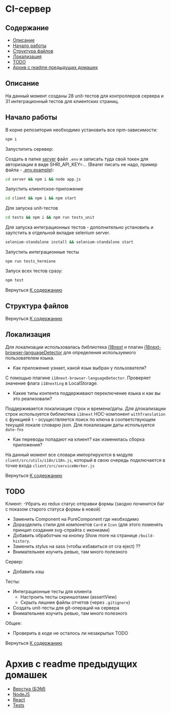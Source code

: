 # CI-сервер

## Содержание <a name="content_table"></a>

- [Описание](#about)
- [Начало работы](#getting_started)
- [Структура файлов](#file_tree)
- [Локализация](#i18n)
- [TODO](#todo)
- [Архив с readme предыдущих домашек](#archive)

## Описание <a name="about"></a>

На данный момент созданы 28 unit-тестов для контроллеров сервера и 31 интеграционный тестов для клиентских страниц.


## Начало работы <a name="getting_started"></a>

В корне репозитория необходимо установить все npm-зависимости:
```bash
npm i
``` 

Запуститить серевер:

Создать в папке [server](server) файл `.env` и записать туда свой токен для авторизации в виде SHRI_API_KEY=... (Bearer писать не надо, пример файла - [.env.example](server/.env.example)):

```bash
cd server && npm i && node app.js
```
Запустить клиентское-приложение
```bash
cd client && npm i && npm start
```

Для запуска unit-тестов
```bash
cd tests && npm i && npm run tests_unit
```
Для запуска интеграционных тестов - дополнительно установить и заупстить в отдельной вкладке selenium server.
```bash
selenium-standalone install && selenium-standalone start
```
Запустить интеграционные тесты
```
npm run tests_hermione
```
Запуск всех тестов сразу:
```bash
npm test
``` 

Вернуться [К содержанию](#content_table)

## Структура файлов <a name="file_tree"></a>

Вернуться [К содержанию](#content_table)

## Локализация <a name="i18n"></a>

Для локализации использовалась библиотека [i18next](https://www.i18next.com/) и плагин [i18next-browser-languageDetector](https://github.com/i18next/i18next-browser-languageDetector) для определения используемого пользователем языка.

- Как приложение узнает, какой язык выбран у пользователя?

С помощью плагине `i18next-browser-languageDetector`. Проверяет значение флага `i18nextLng` в LocalStorage.

- Какие типы контента поддерживают переключение языка и как вы это реализовали?

Поддерживается локализация строк и времени/даты. Для длокализации строк используется библиотека `i18next` HOC-компонент `withTranslation` с функцией `t` - осуществляется поиск по ключа в соответствующем текущей локале словарю json. Для локализации даты используется `date-fns` 

- Как переводы попадают на клиент? как изменилась сборка приложения?

На данный момент все словари импортируются в модуле `client/src/utils/i18n/i18n.js`, который в свою очередь подключается в точке входа `client/src/serviceWorker.js`

Вернуться [К содержанию](#content_table)

## TODO <a name="todo"></a>


Клиент:
-Убрать из redux статус отправки формы (заодно починится баг с показом старого статуса формы в новой)
- Заменить Component на PureComponent где необходимо
- Доразделить стили для компонетов `Card` и `Icon` (для этого поменять принцип создания svg-спрайта с иконками)
- Добавить обработчик на кнопку Show more на странице `/build-history`.
- Заменить stylus на sass (чтобы избавиться от cra eject) ??
- Внимательнее изучить ревью, там много полезного

Сервер:
- Добавить кэш

Тесты:
- Интеграционные тесты для клиента
   - Настроить тесты скриншотами (assertView)
   - Скрыть лишние файлы отчетов (через `.gitignore`)
- Создать unit-тесты для git-операций на сервера
- Внимательнее изучить ревью, там много полезного

Общее:
- Проверить в коде не осталось ли незакрытых TODO

Вернуться [К содержанию](#content_table)



# Архив с readme предыдущих домашек <a name="archive"></a>

- [Верстка (БЭМ)](README-BEM.md)
- [NodeJS](README-NODEJS.md)
- [React](README-REACT.md)
- [Tests](README-TESTS.md)

